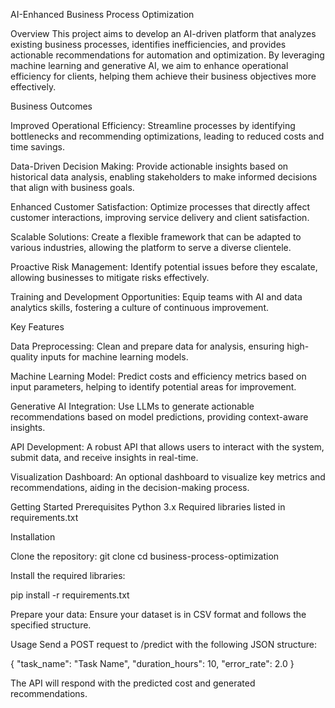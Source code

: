 AI-Enhanced Business Process Optimization

Overview
This project aims to develop an AI-driven platform that analyzes existing business processes, identifies inefficiencies, and provides actionable recommendations for automation and optimization. By leveraging machine learning and generative AI, we aim to enhance operational efficiency for clients, helping them achieve their business objectives more effectively.


Business Outcomes

Improved Operational Efficiency: Streamline processes by identifying bottlenecks and recommending optimizations, leading to reduced costs and time savings.

Data-Driven Decision Making: Provide actionable insights based on historical data analysis, enabling stakeholders to make informed decisions that align with business goals.

Enhanced Customer Satisfaction: Optimize processes that directly affect customer interactions, improving service delivery and client satisfaction.

Scalable Solutions: Create a flexible framework that can be adapted to various industries, allowing the platform to serve a diverse clientele.

Proactive Risk Management: Identify potential issues before they escalate, allowing businesses to mitigate risks effectively.

Training and Development Opportunities: Equip teams with AI and data analytics skills, fostering a culture of continuous improvement.

Key Features

Data Preprocessing: Clean and prepare data for analysis, ensuring high-quality inputs for machine learning models.

Machine Learning Model: Predict costs and efficiency metrics based on input parameters, helping to identify potential areas for improvement.

Generative AI Integration: Use LLMs to generate actionable recommendations based on model predictions, providing context-aware insights.

API Development: A robust API that allows users to interact with the system, submit data, and receive insights in real-time.

Visualization Dashboard: An optional dashboard to visualize key metrics and recommendations, aiding in the decision-making process.

Getting Started
Prerequisites
Python 3.x
Required libraries listed in requirements.txt

Installation

Clone the repository:
git clone <repository-url>
cd business-process-optimization

Install the required libraries:

pip install -r requirements.txt

Prepare your data:
Ensure your dataset is in CSV format and follows the specified structure.

Usage
Send a POST request to /predict with the following JSON structure:

{
    "task_name": "Task Name",
    "duration_hours": 10,
    "error_rate": 2.0
}

The API will respond with the predicted cost and generated recommendations.